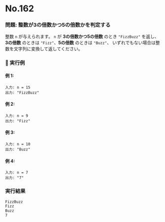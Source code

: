 # No.162

### 問題: 整数が3の倍数かつ5の倍数かを判定する

整数 `n` が与えられます。
`n` が **3の倍数かつ5の倍数** のとき `"FizzBuzz"` を返し、
**3の倍数** のときは `"Fizz"`、**5の倍数** のときは `"Buzz"`、
いずれでもない場合は整数を文字列に変換して返してください。

### 🔹 実行例

#### 例 1:

```
入力: n = 15
出力: "FizzBuzz"
```

#### 例 2:

```
入力: n = 9
出力: "Fizz"
```

#### 例 3:

```
入力: n = 10
出力: "Buzz"
```

#### 例 4:

```
入力: n = 7
出力: "7"
```

### 実行結果

```sh
FizzBuzz
Fizz
Buzz
7
```
